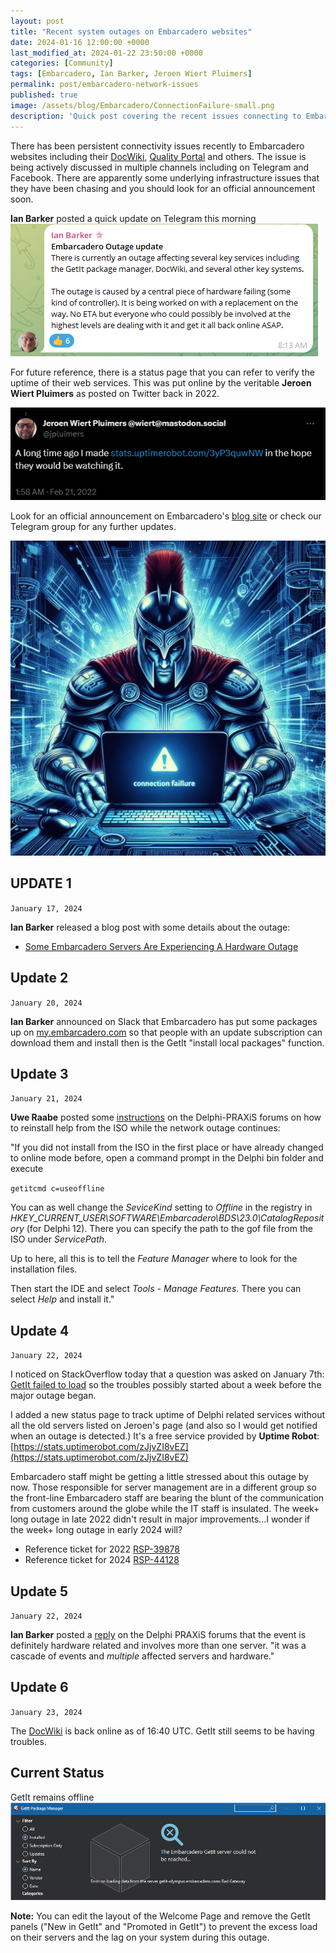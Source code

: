 ```yaml
---
layout: post
title: "Recent system outages on Embarcadero websites"
date: 2024-01-16 12:00:00 +0000
last_modified_at: 2024-01-22 23:50:00 +0000
categories: [Community]
tags: [Embarcadero, Ian Barker, Jeroen Wiert Pluimers]
permalink: post/embarcadero-network-issues
published: true
image: /assets/blog/Embarcadero/ConnectionFailure-small.png
description: 'Quick post covering the recent issues connecting to Embarcadero websites'
---
```


There has been persistent connectivity issues recently to Embarcadero websites including their [DocWiki](https://docwiki.embarcadero.com), [Quality Portal](https://quality.embarcadero.com/) and others.  The issue is being actively discussed in multiple channels including on Telegram and Facebook.  There are apparently some underlying infrastructure issues that they have been chasing and you should look for an official announcement soon.

**Ian Barker** posted a quick update on Telegram this morning
[![Update on outage](/assets/blog/Embarcadero/IanBarker-Update.png)](https://t.me/delphidevelopers/35711)


For future reference, there is a status page that you can refer to verify the uptime of their web services. This was put online by the veritable **Jeroen Wiert Pluimers** as posted on Twitter back in 2022.  

[![Uptime Monitoring of Embarcadero Sites](/assets/blog/Embarcadero/Jeroen-Twitter-Post.png)](https://twitter.com/jpluimers/status/1495669278519046148)


Look for an official announcement on Embarcadero's [blog site](https://blogs.embarcadero.com) or check our Telegram group for any further updates.

![Connection Failure](/assets/blog/Embarcadero/Connection-Failure.png)

## UPDATE 1
`January 17, 2024`

**Ian Barker** released a blog post with some details about the outage:
* [Some Embarcadero Servers Are Experiencing A Hardware Outage](https://blogs.embarcadero.com/we-are-experiencing-a-hardware-outage/)

## Update 2
`January 20, 2024`

**Ian Barker** announced on Slack that Embarcadero has put some packages up on [my.embarcadero.com](https://my.embarcadero.com) so that people with an update subscription can download them and install then is the GetIt "install local packages" function.

## Update 3
`January 21, 2024`

**Uwe Raabe** posted some [instructions](https://en.delphipraxis.net/topic/10835-fyi-several-embarcadero-services-are-currently-unavailable/?do=findComment&comment=86688) on the Delphi-PRAXiS forums on how to reinstall help from the ISO while the network outage continues:

"If you did not install from the ISO in the first place or have already changed to online mode before, open a command prompt in the Delphi bin folder and execute 

`getitcmd c=useoffline`

You can as well change the *SeviceKind* setting to *Offline* in the registry in *HKEY_CURRENT_USER\SOFTWARE\Embarcadero\BDS\23.0\CatalogRepository* (for Delphi 12). There you can specify the path to the gof file from the ISO under *ServicePath*.

Up to here, all this is to tell the *Feature Manager* where to look for the installation files. 

Then start the IDE and select *Tools - Manage Features*. There you can select *Help* and install it."

## Update 4
`January 22, 2024`

I noticed on StackOverflow today that a question was asked on January 7th: [GetIt failed to load](https://stackoverflow.com/questions/77772473/unable-to-load-url-https-getit-12-embarcadero-com-when-trying-to-load-getit-in) so the troubles possibly started about a week before the major outage began.

I added a new status page to track uptime of Delphi related services without all the old servers listed on Jeroen's page (and also so I would get notified when an outage is detected.)  It's a free service provided by **Uptime Robot**: [https://stats.uptimerobot.com/zJjvZI8vEZ](https://stats.uptimerobot.com/zJjvZI8vEZ)

Embarcadero staff might be getting a little stressed about this outage by now.  Those responsible for server management are in a different group so the front-line Embarcadero staff are bearing the blunt of the communication from customers around the globe while the IT staff is insulated.  The week+ long outage in late 2022 didn't result in major improvements...I wonder if the week+ long outage in early 2024 will?  
- Reference ticket for 2022 [RSP-39878](https://quality.embarcadero.com/browse/RSP-39878)
- Reference ticket for 2024 [RSP-44128](https://quality.embarcadero.com/browse/RSP-44128)


## Update 5
`January 22, 2024`

**Ian Barker** posted a [reply](https://en.delphipraxis.net/topic/10835-fyi-several-embarcadero-services-are-currently-unavailable/?do=findComment&comment=86729) on the Delphi PRAXiS forums that the event is definitely hardware related and involves more than one server.  "it was a cascade of events and *multiple* affected servers and hardware."  


## Update 6
`January 23, 2024`

The [DocWiki](https://docwiki.embarcadero.com/) is back online as of 16:40 UTC.  GetIt still seems to be having troubles.


## Current Status
GetIt remains offline
![GetIt Server Outage](/assets/blog/Embarcadero/GetIt-Outage.png)


**Note:** You can edit the layout of the Welcome Page and remove the GetIt panels ("New in GetIt" and "Promoted in GetIt") to prevent the excess load on their servers and the lag on your system during this outage.